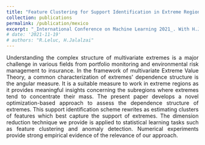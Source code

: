```yaml
---
title: "Feature Clustering for Support Identification in Extreme Regions"
collection: publications
permalink: /publication/mexico
excerpt: "_International Conference on Machine Learning 2021_. With H.Jalalzai.([PDF](http://proceedings.mlr.press/v139/jalalzai21a.html),[arXiv](https://arxiv.org/abs/2008.07365))"
# date: '2021-11-19'
# authors: "R.Leluc, H.Jalalzai"
---
```

<p align="justify">
Understanding the complex structure of multivariate extremes is a major challenge in various fields from portfolio monitoring and environmental risk management to insurance. In the framework of multivariate Extreme Value Theory, a common characterization of extremes' dependence structure is the angular measure. It is a suitable measure to work in extreme regions as it provides meaningful insights concerning the subregions where extremes tend to concentrate their mass. The present paper develops a novel optimization-based approach to assess the dependence structure of extremes. This support identification scheme rewrites as estimating clusters of features which best capture the support of extremes. The dimension reduction technique we provide is applied to statistical learning tasks such as feature clustering and anomaly detection. Numerical experiments provide strong empirical evidence of the relevance of our approach.
